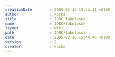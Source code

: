 ```yaml
---
creationDate        : 2005-02-16 15:44:31 +0100 
author              : kocka 
title               : JDBC Takolasok 
name                : JDBC/takolasok 
layout              : wiki 
path                : JDBC/takolasok 
date                : 2005-02-16 15:44:46 +0100 
version             : 2 
creator             : kocka 
---
```




